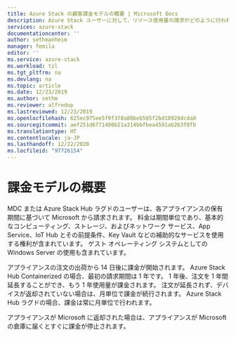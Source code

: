 ```yaml
---
title: Azure Stack の顧客課金モデルの概要 | Microsoft Docs
description: Azure Stack ユーザーに対して、リソース使用量の請求がどのように行われるのかについて説明します。
services: azure-stack
documentationcenter: ''
author: sethmanheim
manager: femila
editor: ''
ms.service: azure-stack
ms.workload: tzl
ms.tgt_pltfrm: na
ms.devlang: na
ms.topic: article
ms.date: 12/23/2019
ms.author: sethm
ms.reviewer: alfredop
ms.lastreviewed: 12/23/2019
ms.openlocfilehash: 625ec975ee5f9f3f8a80beb505f2bd10929dcda0
ms.sourcegitcommit: aef251d6771400b21a314bbfbea4591ab263f8fb
ms.translationtype: HT
ms.contentlocale: ja-JP
ms.lasthandoff: 12/22/2020
ms.locfileid: "97726154"
---
```

# <a name="billing-model-overview"></a>課金モデルの概要

MDC または Azure Stack Hub ラグドのユーザーは、各アプライアンスの保有期間に基づいて Microsoft から請求されます。 料金は期間単位であり、基本的なコンピューティング、ストレージ、およびネットワーク サービス、App Service、IoT Hub とその前提条件、Key Vault などの補助的なサービスを使用する権利が含まれています。 ゲスト オペレーティング システムとしての Windows Server の使用も含まれています。

アプライアンスの注文の出荷から 14 日後に課金が開始されます。 Azure Stack Hub Containerized の場合、最初の請求期間は 1 年です。 1 年後、注文を 1 年間延長することができ、もう 1 年使用量が課金されます。 注文が延長されず、デバイスが返却されていない場合は、月単位で課金が続行されます。 Azure Stack Hub ラグドの場合、課金は常に月単位で行われます。

アプライアンスが Microsoft に返却された場合は、アプライアンスが Microsoft の倉庫に届くとすぐに課金が停止されます。


